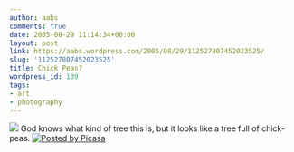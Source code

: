 ```yaml
---
author: aabs
comments: true
date: 2005-08-29 11:14:34+00:00
layout: post
link: https://aabs.wordpress.com/2005/08/29/112527807452023525/
slug: '112527807452023525'
title: Chick Peas?
wordpress_id: 139
tags:
- art
- photography
---
```


[![](http://photos1.blogger.com/img/122/4151/320/20050828.Brighton%20041.jpg)](http://photos1.blogger.com/img/122/4151/1024/20050828.Brighton%20041.jpg)
God knows what kind of tree this is, but it looks like a tree full of chick-peas. [![Posted by Picasa](http://photos1.blogger.com/pbp.gif)](http://picasa.google.com/)
